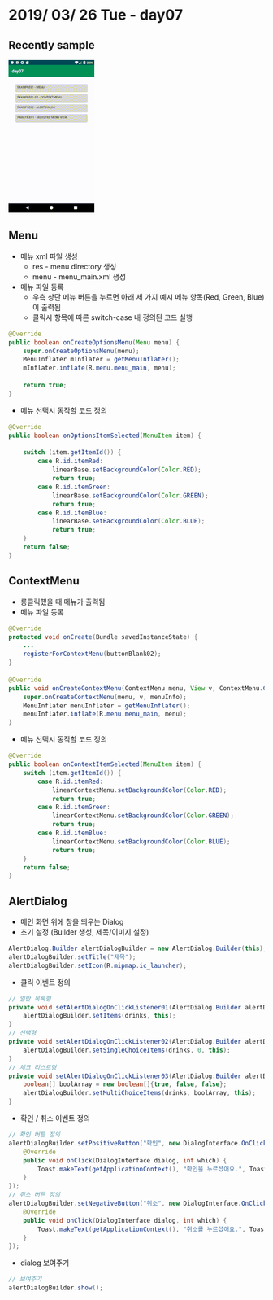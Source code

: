 # 2019/ 03/ 26 Tue - day07
## Recently sample
![UI image](https://github.com/pby2017/study-android/blob/master/itbank/README_image/day07.gif)
## Menu
* 메뉴 xml 파일 생성
  * res - menu directory 생성
  * menu - menu_main.xml 생성
* 메뉴 파일 등록
  * 우측 상단 메뉴 버튼을 누르면 아래 세 가지 예시 메뉴 항목(Red, Green, Blue)이 출력됨
  * 클릭시 항목에 따른 switch-case 내 정의된 코드 실행
```java
@Override
public boolean onCreateOptionsMenu(Menu menu) {
    super.onCreateOptionsMenu(menu);
    MenuInflater mInflater = getMenuInflater();
    mInflater.inflate(R.menu.menu_main, menu);

    return true;
}
```
* 메뉴 선택시 동작할 코드 정의
```java
@Override
public boolean onOptionsItemSelected(MenuItem item) {

    switch (item.getItemId()) {
        case R.id.itemRed:
            linearBase.setBackgroundColor(Color.RED);
            return true;
        case R.id.itemGreen:
            linearBase.setBackgroundColor(Color.GREEN);
            return true;
        case R.id.itemBlue:
            linearBase.setBackgroundColor(Color.BLUE);
            return true;
    }
    return false;
}
```
## ContextMenu
* 롱클릭했을 때 메뉴가 출력됨
* 메뉴 파일 등록
```java
@Override
protected void onCreate(Bundle savedInstanceState) {
    ...
    registerForContextMenu(buttonBlank02);
}

@Override
public void onCreateContextMenu(ContextMenu menu, View v, ContextMenu.ContextMenuInfo menuInfo) {
    super.onCreateContextMenu(menu, v, menuInfo);
    MenuInflater menuInflater = getMenuInflater();
    menuInflater.inflate(R.menu.menu_main, menu);
}
```
* 메뉴 선택시 동작할 코드 정의
```java
@Override
public boolean onContextItemSelected(MenuItem item) {
    switch (item.getItemId()) {
        case R.id.itemRed:
            linearContextMenu.setBackgroundColor(Color.RED);
            return true;
        case R.id.itemGreen:
            linearContextMenu.setBackgroundColor(Color.GREEN);
            return true;
        case R.id.itemBlue:
            linearContextMenu.setBackgroundColor(Color.BLUE);
            return true;
    }
    return false;
}
```
## AlertDialog
* 메인 화면 위에 창을 띄우는 Dialog
* 초기 설정 (Builder 생성, 제목/이미지 설정)
```java
AlertDialog.Builder alertDialogBuilder = new AlertDialog.Builder(this);
alertDialogBuilder.setTitle("제목");
alertDialogBuilder.setIcon(R.mipmap.ic_launcher);
```
* 클릭 이벤트 정의
```java
// 일반 목록형
private void setAlertDialogOnClickListener01(AlertDialog.Builder alertDialogBuilder) {
    alertDialogBuilder.setItems(drinks, this);
}
// 선택형
private void setAlertDialogOnClickListener02(AlertDialog.Builder alertDialogBuilder) {
    alertDialogBuilder.setSingleChoiceItems(drinks, 0, this);
}
// 체크 리스트형
private void setAlertDialogOnClickListener03(AlertDialog.Builder alertDialogBuilder) {
    boolean[] boolArray = new boolean[]{true, false, false};
    alertDialogBuilder.setMultiChoiceItems(drinks, boolArray, this);
}
```
* 확인 / 취소 이벤트 정의
```java
// 확인 버튼 정의
alertDialogBuilder.setPositiveButton("확인", new DialogInterface.OnClickListener() {
    @Override
    public void onClick(DialogInterface dialog, int which) {
        Toast.makeText(getApplicationContext(), "확인을 누르셨어요.", Toast.LENGTH_SHORT).show();
    }
});
// 취소 버튼 정의
alertDialogBuilder.setNegativeButton("취소", new DialogInterface.OnClickListener() {
    @Override
    public void onClick(DialogInterface dialog, int which) {
        Toast.makeText(getApplicationContext(), "취소를 누르셨어요.", Toast.LENGTH_SHORT).show();
    }
});
```
* dialog 보여주기
```java
// 보여주기
alertDialogBuilder.show();
```